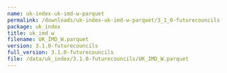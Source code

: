 ```yaml
---
name: uk-index-uk-imd-w-parquet
permalink: /downloads/uk-index-uk-imd-w-parquet/3_1_0-futurecouncils
package: uk_index
title: uk_imd_w
filename: UK_IMD_W.parquet
version: 3.1.0-futurecouncils
full_version: 3.1.0-futurecouncils
file: /data/uk_index/3.1.0-futurecouncils/UK_IMD_W.parquet
---
```

